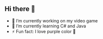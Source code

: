 ## Hi there 👋

- 🔭 I’m currently working on my video game
- 🌱 I’m currently learning C# and Java
- ⚡ Fun fact: I love purple color 💜


